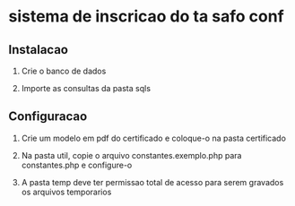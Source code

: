 # sistema de inscricao do ta safo conf

## Instalacao
1. Crie o banco de dados

2. Importe as consultas da pasta sqls

## Configuracao
1. Crie um modelo em pdf do certificado e coloque-o na pasta certificado

2. Na pasta util, copie o arquivo constantes.exemplo.php para constantes.php e configure-o

3. A pasta temp deve ter permissao total de acesso para serem gravados os arquivos temporarios